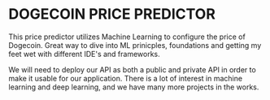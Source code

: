 # DOGECOIN PRICE PREDICTOR

This price predictor utilizes Machine Learning to configure the price of Dogecoin. Great way to dive into ML prinicples, foundations and getting my feet wet with different IDE's and frameworks. 

We will need to deploy our API as both a public and private API in order to make it usable for our application. There is a lot of interest in machine learning and deep learning, and we have many more projects in the works.

